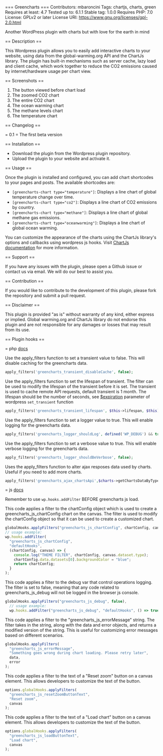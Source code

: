 === Greencharts ===
Contributors: mbaroncini
Tags: chartjs, charts, green
Requires at least: 4.7
Tested up to: 6.1.1
Stable tag: 1.0.0
Requires PHP: 7.0
License: GPLv2 or later
License URI: https://www.gnu.org/licenses/gpl-2.0.html

Another WordPress plugin with charts but with love for the earth in mind

== Description ==

This Wordpress plugin allows you to easily add interactive charts to your website, using data from the global-warming.org API and the ChartJs library. The plugin has built-in mechanisms such as server cache, lazy load and client cache, which work together to reduce the CO2 emissions caused by internet/hardware usage per chart view.

== Screenshots ==

1. The button viewed before chart load
2. The zoomed CO2 chart
3. The entire CO2 chart
4. The ocean warming chart
5. The methane levels chart
6. The temperature chart

== Changelog ==

= 0.1 =
The first beta version

== Installation ==

- Download the plugin from the Wordpress plugin repository.
- Upload the plugin to your website and activate it.

== Usage ==

Once the plugin is installed and configured, you can add chart shortcodes to your pages and posts. The available shortcodes are:

- `[greencharts-chart type="temperature"]`: Displays a line chart of global temperature change over time.
- `[greencharts-chart type="co2"]`: Displays a line chart of CO2 emissions by country.
- `[greencharts-chart type="methane"]`: Displays a line chart of global methane gas emissions.
- `[greencharts-chart type="oceanwarming"]`: Displays a line chart of global ocean warming.

You can customize the appearance of the charts using the ChartJs library's options and callbacks using wordpress js hooks. Visit [ChartJs documentation](https://www.chartjs.org/docs/latest/) for more information.

== Support ==

If you have any issues with the plugin, please open a Github issue or contact us via email. We will do our best to assist you.

== Contribution ==

If you would like to contribute to the development of this plugin, please fork the repository and submit a pull request.

== Disclaimer ==

This plugin is provided "as is" without warranty of any kind, either express or implied. Global warming.org and ChartJs library do not endorse this plugin and are not responsible for any damages or losses that may result from its use.

== Plugin hooks ==

= php [docs](https://developer.wordpress.org/plugins/hooks/)

Use the apply_filters function to set a transient value to false. This will disable caching for the greencharts data.

```php
apply_filters('greencharts_transient_disableCache', false);
```

Use the apply_filters function to set the lifespan of transient. The filter can be used to modify the lifespan of the transient before it is set. The transient is used to cache remote API requests, default transient is 1 month. The lifespan should be the number of seconds, see [$expiration](https://developer.wordpress.org/reference/functions/set_transient/#parameters) parameter of wordpress `set_transient` function

```php
apply_filters('greencharts_transient_lifespan', $this->lifespan, $this);
```

Use the apply_filters function to set a logger value to true. This will enable logging for the greencharts data.

```php
apply_filters('greencharts_logger_shouldLog', defined('WP_DEBUG') && true === WP_DEBUG);
```

Use the apply_filters function to set a verbose value to true. This will enable verbose logging for the greencharts data.

```php
apply_filters('greencharts_logger_shouldBeVerbose', false);
```

Uses the apply_filters function to alter ajax resposes data used by charts. Useful if you need to add more charts.

```php
apply_filters('greencharts_ajax_chartsApi',$charts->getChartsDataByType($type), $type);
```

= js [docs](https://developer.wordpress.org/block-editor/reference-guides/packages/packages-hooks/)

Remember to use `wp.hooks.addFilter` BEFORE greencharts js load.

This code applies a filter to the chartConfig object which is used to create a greencharts_js_chartConfig chart on the canvas. The filter is used to modify the chartConfig object so that it can be used to create a customized chart.

```js
globalHooks.applyFilters("greencharts_js_chartConfig", chartConfig, canvas);
// usage example:
wp.hooks.addFilter(
  "greencharts_js_chartConfig",
  "defaultHooks",
  (chartConfig, canvas) => {
    console.log("THEME FILTER", chartConfig, canvas.dataset.type);
    chartConfig.data.datasets[0].backgroundColor = "blue";
    return chartConfig;
  }
);
```

This code applies a filter to the debug var that control operations logging. The filter is set to false, meaning that any code related to greencharts_js_debug will not be logged in the browser js console.

```js
globalHooks.applyFilters("greencharts_js_debug", false),
  // usage example:
  wp.hooks.addFilter("greencharts_js_debug", "defaultHooks", () => true);
```

This code applies a filter to the "greencharts_js_errorMessage" string. The filter takes in the string, along with the data and error objects, and returns a modified version of the string. This is useful for customizing error messages based on different scenarios.

```js
globalHooks.applyFilters(
  "greencharts_js_errorMessage",
  "Something goes wrong during chart loading. Please retry later",
  data,
  error
);
```

This code applies a filter to the text of a "Reset zoom" button on a canvas element. This allows developers to customize the text of the button.

```js
options.globalHooks.applyFilters(
  "greencharts_js_resetZoomButtonText",
  "Reset zoom",
  canvas
);
```

This code applies a filter to the text of a "Load chart" button on a canvas element. This allows developers to customize the text of the button.

```js
options.globalHooks.applyFilters(
  "greencharts_js_loadButtonText",
  "Load chart",
  canvas
);
```
